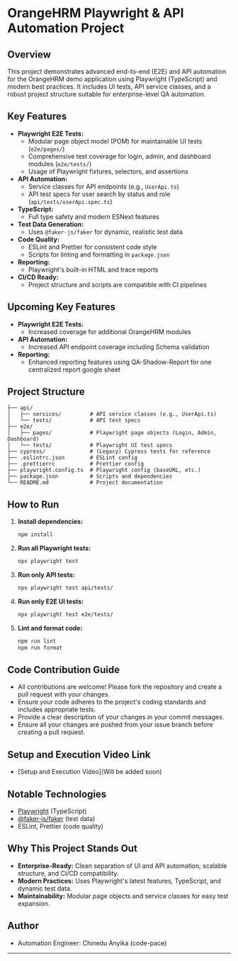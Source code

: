 # OrangeHRM Playwright & API Automation Project

## Overview

This project demonstrates advanced end-to-end (E2E) and API automation for the OrangeHRM demo application using Playwright (TypeScript) and modern best practices. It includes UI tests, API service classes, and a robust project structure suitable for enterprise-level QA automation.

## Key Features

- **Playwright E2E Tests:**
  - Modular page object model (POM) for maintainable UI tests (`e2e/pages/`)
  - Comprehensive test coverage for login, admin, and dashboard modules (`e2e/tests/`)
  - Usage of Playwright fixtures, selectors, and assertions
- **API Automation:**
  - Service classes for API endpoints (e.g., `UserApi.ts`)
  - API test specs for user search by status and role (`api/tests/userApi.spec.ts`)
- **TypeScript:**
  - Full type safety and modern ESNext features
- **Test Data Generation:**
  - Uses `@faker-js/faker` for dynamic, realistic test data
- **Code Quality:**
  - ESLint and Prettier for consistent code style
  - Scripts for linting and formatting in `package.json`
- **Reporting:**
  - Playwright's built-in HTML and trace reports
- **CI/CD Ready:**
  - Project structure and scripts are compatible with CI pipelines

## Upcoming Key Features

- **Playwright E2E Tests:**
  - Increased coverage for additional OrangeHRM modules
- **API Automation:**
  - Increased API endpoint coverage including Schema validation
- **Reporting:**
  - Enhanced reporting features using QA-Shadow-Report for one centralized report google sheet

## Project Structure

```
├── api/
│   ├── services/         # API service classes (e.g., UserApi.ts)
│   └── tests/            # API test specs
├── e2e/
│   ├── pages/            # Playwright page objects (Login, Admin, Dashboard)
│   └── tests/            # Playwright UI test specs
├── cypress/              # (Legacy) Cypress tests for reference
├── .eslintrc.json        # ESLint config
├── .prettierrc           # Prettier config
├── playwright.config.ts  # Playwright config (baseURL, etc.)
├── package.json          # Scripts and dependencies
└── README.md             # Project documentation
```

## How to Run

1. **Install dependencies:**
   ```sh
   npm install
   ```
2. **Run all Playwright tests:**
   ```sh
   npx playwright test
   ```
3. **Run only API tests:**
   ```sh
   npx playwright test api/tests/
   ```
4. **Run only E2E UI tests:**
   ```sh
   npx playwright test e2e/tests/
   ```
5. **Lint and format code:**
   ```sh
   npm run lint
   npm run format
   ```

## Code Contribution Guide

- All contributions are welcome! Please fork the repository and create a pull request with your changes.
- Ensure your code adheres to the project's coding standards and includes appropriate tests.
- Provide a clear description of your changes in your commit messages.
- Ensure all your changes are pushed from your issue branch before creating a pull request.

## Setup and Execution Video Link

- [Setup and Execution Video](Will be added soon)

## Notable Technologies

- [Playwright](https://playwright.dev/) (TypeScript)
- [@faker-js/faker](https://github.com/faker-js/faker) (test data)
- ESLint, Prettier (code quality)

## Why This Project Stands Out

- **Enterprise-Ready:** Clean separation of UI and API automation, scalable structure, and CI/CD compatibility.
- **Modern Practices:** Uses Playwright's latest features, TypeScript, and dynamic test data.
- **Maintainability:** Modular page objects and service classes for easy test expansion.

## Author

- Automation Engineer: Chinedu Anyika (code-pace)

---
